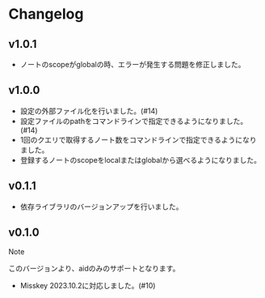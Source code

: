 # Changelog

## v1.0.1

- ノートのscopeがglobalの時、エラーが発生する問題を修正しました。

## v1.0.0

- 設定の外部ファイル化を行いました。(#14)
- 設定ファイルのpathをコマンドラインで指定できるようになりました。(#14)
- 1回のクエリで取得するノート数をコマンドラインで指定できるようになりました。
- 登録するノートのscopeをlocalまたはglobalから選べるようになりました。

## v0.1.1

- 依存ライブラリのバージョンアップを行いました。

## v0.1.0

> [!NOTE]
> このバージョンより、aidのみのサポートとなります。

- Misskey 2023.10.2に対応しました。(#10)
